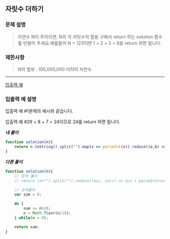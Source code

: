 ## 자릿수 더하기

### **문제 설명**

> 자연수 N이 주어지면, N의 각 자릿수의 합을 구해서 return 하는 solution 함수를 만들어 주세요.예를들어 N = 123이면 1 + 2 + 3 = 6을 return 하면 됩니다.
> 

### 제한사항

> N의 범위 : 100,000,000 이하의 자연수
> 

---

[입출력 예](https://www.notion.so/fe5bceffcdaf450481a73b4e4952a5d5)

### 입출력 예 설명

입출력 예 #1문제의 예시와 같습니다.

입출력 예 #29 + 8 + 7 = 24이므로 24를 return 하면 됩니다.

***내 풀이***

```jsx
function solution(n){
    return n.toString().split("").map(x => parseInt(x)).reduce((a,b) => a + b ,0);
}
```

***다른 풀이***

```jsx
function solution(n){
    // 문자 풀이
    // return (n+"").split("").reduce((acc, curr) => acc + parseInt(curr), 0)

    // 숫자풀이
    var sum = 0;

    do {
        sum += n%10;
        n = Math.floor(n/10);
    } while(n > 0);

    return sum;
}
```